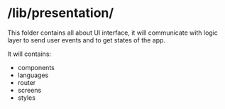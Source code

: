 /lib/presentation/
==================

This folder contains all about UI interface, it will communicate with logic layer to send user events and to get states of the app.

It will contains:

- components
- languages
- router
- screens
- styles